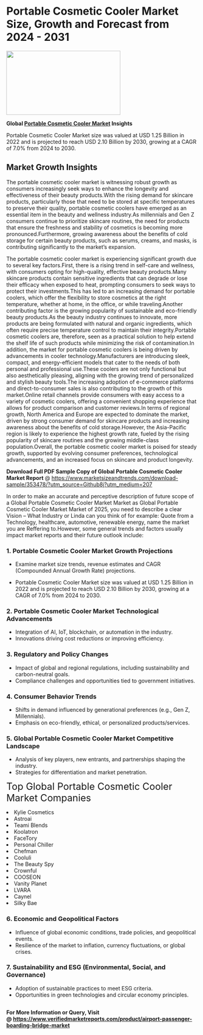 <H1>Portable Cosmetic Cooler Market Size, Growth and Forecast from 2024 - 2031</H1><img class="aligncenter size-medium wp-image-584254" src="https://thirdeyenews.in/wp-content/uploads/2024/09/Global-Market-Research-300x168.jpeg" alt="" width="300" height="168" /><p><strong>Global&nbsp;<a href="https://www.marketsizeandtrends.com/download-sample/353478/?utm_source=Github8j?utm_medium=207">Portable Cosmetic Cooler Market</a> Insights</strong></p><p>Portable Cosmetic Cooler Market size was valued at USD 1.25 Billion in 2022 and is projected to reach USD 2.10 Billion by 2030, growing at a CAGR of 7.0% from 2024 to 2030.</p><p><h2>Market Growth Insights</h2> <p>The portable cosmetic cooler market is witnessing robust growth as consumers increasingly seek ways to enhance the longevity and effectiveness of their beauty products.With the rising demand for skincare products, particularly those that need to be stored at specific temperatures to preserve their quality, portable cosmetic coolers have emerged as an essential item in the beauty and wellness industry.As millennials and Gen Z consumers continue to prioritize skincare routines, the need for products that ensure the freshness and stability of cosmetics is becoming more pronounced.Furthermore, growing awareness about the benefits of cold storage for certain beauty products, such as serums, creams, and masks, is contributing significantly to the market’s expansion.</p> <p>The portable cosmetic cooler market is experiencing significant growth due to several key factors.First, there is a rising trend in self-care and wellness, with consumers opting for high-quality, effective beauty products.Many skincare products contain sensitive ingredients that can degrade or lose their efficacy when exposed to heat, prompting consumers to seek ways to protect their investments.This has led to an increasing demand for portable coolers, which offer the flexibility to store cosmetics at the right temperature, whether at home, in the office, or while traveling.Another contributing factor is the growing popularity of sustainable and eco-friendly beauty products.As the beauty industry continues to innovate, more products are being formulated with natural and organic ingredients, which often require precise temperature control to maintain their integrity.Portable cosmetic coolers are, therefore, seen as a practical solution to help extend the shelf life of such products while minimizing the risk of contamination.In addition, the market for portable cosmetic coolers is being driven by advancements in cooler technology.Manufacturers are introducing sleek, compact, and energy-efficient models that cater to the needs of both personal and professional use.These coolers are not only functional but also aesthetically pleasing, aligning with the growing trend of personalized and stylish beauty tools.The increasing adoption of e-commerce platforms and direct-to-consumer sales is also contributing to the growth of this market.Online retail channels provide consumers with easy access to a variety of cosmetic coolers, offering a convenient shopping experience that allows for product comparison and customer reviews.In terms of regional growth, North America and Europe are expected to dominate the market, driven by strong consumer demand for skincare products and increasing awareness about the benefits of cold storage.However, the Asia-Pacific region is likely to experience the highest growth rate, fueled by the rising popularity of skincare routines and the growing middle-class population.Overall, the portable cosmetic cooler market is poised for steady growth, supported by evolving consumer preferences, technological advancements, and an increased focus on skincare and product longevity.</p> <p><span class=""><strong>Download Full PDF Sample Copy of Global Portable Cosmetic Cooler Market Report</strong> @ <a href="https://www.marketsizeandtrends.com/download-sample/353478/?utm_source=Github8j?utm_medium=207" target="_blank">https://www.marketsizeandtrends.com/download-sample/353478/?utm_source=Github8j?utm_medium=207</a></span></p><p>In order to make an accurate and perceptive description of future scope of a Global&nbsp;Portable Cosmetic Cooler Market Market as Global&nbsp;Portable Cosmetic Cooler Market Market of 2025, you need to describe a clear Vision &ndash; What Industry or Linda can you think of for example: Quote from a Technology, healthcare, automotive, renewable energy, name the market you are Reffering to.However, some general trends and factors usually impact market reports and their future outlook include:</p><h3>1.&nbsp;<strong>Portable Cosmetic Cooler Market Growth Projections</strong></h3><ul><li>Examine market size trends, revenue estimates and CAGR (Compounded Annual Growth Rate) projections.</li><li><p>Portable Cosmetic Cooler Market size was valued at USD 1.25 Billion in 2022 and is projected to reach USD 2.10 Billion by 2030, growing at a CAGR of 7.0% from 2024 to 2030.</p></li></ul><h3>2.&nbsp;<strong>Portable Cosmetic Cooler Market Technological Advancements</strong></h3><ul><li>Integration of AI, IoT, blockchain, or automation in the industry.</li><li>Innovations driving cost reductions or improving efficiency.</li></ul><h3>3.&nbsp;<strong>Regulatory and Policy Changes</strong></h3><ul><li>Impact of global and regional regulations, including sustainability and carbon-neutral goals.</li><li>Compliance challenges and opportunities tied to government initiatives.</li></ul><h3>4.&nbsp;<strong>Consumer Behavior Trends</strong></h3><ul><li>Shifts in demand influenced by generational preferences (e.g., Gen Z, Millennials).</li><li>Emphasis on eco-friendly, ethical, or personalized products/services.</li></ul><h3>5.&nbsp;<strong>Global Portable Cosmetic Cooler Market Competitive Landscape</strong></h3><ul><li>Analysis of key players, new entrants, and partnerships shaping the industry.</li><li>Strategies for differentiation and market penetration.</li></ul><p data-pm-slice="1 1 []"><span style="color: inherit; font-family: inherit; font-size: 25px;">Top Global Portable Cosmetic Cooler Market Companies</span></p><div class="" data-test-id=""><p><li>Kylie Cosmetics</li><li> Astroai</li><li> Teami Blends</li><li> Koolatron</li><li> FaceTory</li><li> Personal Chiller</li><li> Chefman</li><li> Cooluli</li><li> The Beauty Spy</li><li> Crownful</li><li> COOSEON</li><li> Vanity Planet</li><li> LVARA</li><li> Caynel</li><li> Silky Bae</li></p></div><h3>6.&nbsp;<strong>Economic and Geopolitical Factors</strong></h3><ul><li>Influence of global economic conditions, trade policies, and geopolitical events.</li><li>Resilience of the market to inflation, currency fluctuations, or global crises.</li></ul><h3>7.&nbsp;<strong>Sustainability and ESG (Environmental, Social, and Governance)</strong></h3><ul><li>Adoption of sustainable practices to meet ESG criteria.</li><li>Opportunities in green technologies and circular economy principles.</li></ul><h2><strong style="font-size: 14px;">For More Information or Query, Visit @&nbsp;</strong><a style="background-color: #ffffff; font-size: 14px;" href="https://www.marketsizeandtrends.com/report/portable-cosmetic-cooler-market/" target="_blank">https://www.verifiedmarketreports.com/product/airport-passenger-boarding-bridge-market</a></h2>